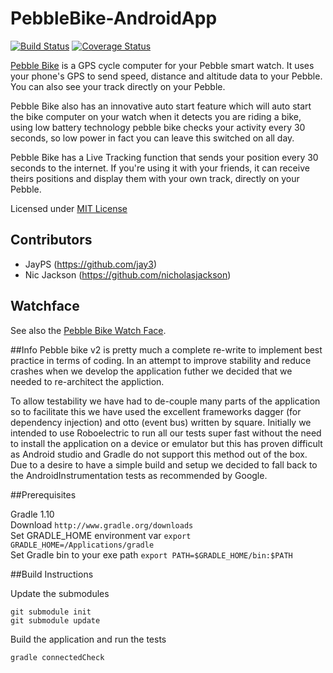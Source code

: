 PebbleBike-AndroidApp
=====================

[![Build Status](https://travis-ci.org/pebble-bike/PebbleBike-AndroidApp.svg?branch=v2)](https://travis-ci.org/pebble-bike/PebbleBike-AndroidApp)
[![Coverage Status](https://coveralls.io/repos/pebble-bike/PebbleBike-AndroidApp/badge.png?branch=v2)](https://coveralls.io/r/pebble-bike/PebbleBike-AndroidApp?branch=v2)

[Pebble Bike](http://www.pebblebike.com) is a GPS cycle computer for your Pebble smart watch. It uses your phone's GPS to send speed, distance and altitude data to your Pebble. You can also see your track directly on your Pebble.

Pebble Bike also has an innovative auto start feature which will auto start the bike computer on your watch when it detects you are riding a bike, using low battery technology pebble bike checks your activity every 30 seconds, so low power in fact you can leave this switched on all day.

Pebble Bike has a Live Tracking function that sends your position every 30 seconds to the internet. If you're using it with your friends, it can receive theirs positions and display them with your own track, directly on your Pebble.

Licensed under [MIT License](http://opensource.org/licenses/MIT)

## Contributors
* JayPS (https://github.com/jay3)  
* Nic Jackson (https://github.com/nicholasjackson)

## Watchface
See also the [Pebble Bike Watch Face](https://github.com/pebble-bike/PebbleBike-PebbleWatchFace).

##Info
Pebble bike v2 is pretty much a complete re-write to implement best practice in terms of coding.  In an attempt to improve stability and reduce crashes when we develop the application futher we decided that we needed to re-architect the appliction.  

To allow testability we have had to de-couple many parts of the application so to facilitate this we have used the excellent frameworks dagger (for dependency injection) and otto (event bus) written by square.  Initially we intended to use Roboelectric to run all our tests super fast without the need to install the application on a device or emulator but this has proven difficult as Android studio and Gradle do not support this method out of the box.  Due to a desire to have a simple build and setup we decided to fall back to the AndroidInstrumentation tests as recommended by Google.

##Prerequisites  

Gradle 1.10  
Download ``http://www.gradle.org/downloads``  
Set GRADLE_HOME environment var ``export GRADLE_HOME=/Applications/gradle``  
Set Gradle bin to your exe path ``export PATH=$GRADLE_HOME/bin:$PATH``


##Build Instructions  

Update the submodules 
```
git submodule init
git submodule update
```
Build the application and run the tests  
```
gradle connectedCheck
```
